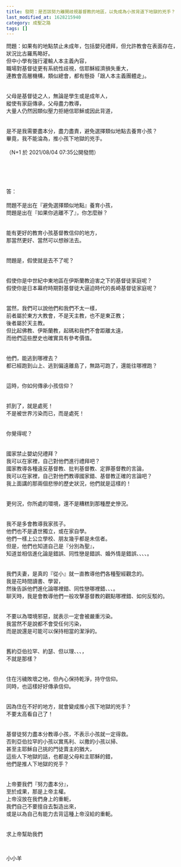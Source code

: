 ```yaml
---
title: 發問：是否該努力離開歧視基督教的地區，以免成為小孩背道下地獄的兇手？
last_modified_at: 1628215940
category: 成聖之路
tags: []
---
```


<div>
<div>問題：如果有的地點禁止未成年，包括嬰兒禮拜，但允許教會在表面存在，</div>

<div>狀況比古羅馬略好。</div>

<div>但中小學有強行灌輸人本主義內容，</div>

<div>職場對基督徒更有系統性歧視，信耶穌經濟損失重大，</div>

<div>連教會高層機構，類似總會，都有懸掛「跟人本主義團體走」。</div>

<div>&nbsp;</div>

<div>&nbsp;</div>

<div>父母是基督徒之人，無論是學生或是成年人，</div>

<div>縱使有家庭傳承，父母盡力教導，</div>

<div>大量人仍然因類似壓力拒絕信耶穌或因此背道，</div>

<div>&nbsp;</div>

<div>&nbsp;</div>

<div>是不是我需要盡本分，盡力盡責，避免選擇類似地點去養育小孩？</div>

<div>畢竟，我不能淪為，推小孩下地獄的兇手。</div>

<div>&nbsp;</div>

<div>（N+1 於 2021/08/04 07:35公開發問）</div>

<div>&nbsp;</div>

<div>&nbsp;</div>

<div>&nbsp;</div>

<div>&nbsp;</div>

<div>&nbsp;</div>

<div>答：</div>

<div>&nbsp;</div>

<div>問題不是出在『避免選擇類似地點』養育小孩，</div>

<div>問題是出在『如果你逃離不了』，你怎麼辦？</div>

<div>&nbsp;</div>

<div>&nbsp;</div>

<div>能有更好的教育小孩基督教信仰的地方，</div>

<div>那當然更好、當然可以想辦法去。</div>

<div>&nbsp;</div>

<div>&nbsp;</div>

<div>問題是，假使就是去不了呢？</div>

<div>&nbsp;</div>

<div>&nbsp;</div>

<div>假使你是中世紀中東地區在伊斯蘭教迫害之下的基督徒家庭呢？</div>

<div>假使你是日本幕府時期對基督徒大逼迫時代的長崎基督徒家庭呢？</div>

<div>&nbsp;</div>

<div>&nbsp;</div>

<div>當然，我們可以說他們和我們不太一樣，</div>

<div>前者屬於東方大教會，不是天主教，也不是東正教；</div>

<div>後者屬於天主教。</div>

<div>但比起佛教、伊斯蘭教，起碼和我們不會距離太遠，</div>

<div>而他們這些歷史也確實具有參考價值。</div>

<div>&nbsp;</div>

<div>&nbsp;</div>

<div>他們，能逃到哪裡去？</div>

<div>都已經跑到山上、逃到偏遠離島了，無路可跑了，還能往哪裡跑？</div>

<div>&nbsp;</div>

<div>&nbsp;</div>

<div>這時，你如何傳承小孩信仰？</div>

<div>&nbsp;</div>

<div>&nbsp;</div>

<div>抓到了，就是處死！</div>

<div>不是被世界污染而已，而是處死！</div>

<div>&nbsp;</div>

<div>&nbsp;</div>

<div>你覺得呢？</div>

<div>&nbsp;</div>

<div>&nbsp;</div>

<div>國家禁止嬰幼兒禮拜？</div>

<div>我可以在家裡，自己對他們進行禮拜吧？</div>

<div>國家教導各種違反基督教、批判基督教、定罪基督教的言論，</div>

<div>我可以在家裡，自己對他們教導國家錯、基督教正確的言論吧？</div>

<div>我上面講的那兩個悲慘的歷史狀況，他們就是這樣的！</div>

<div>&nbsp;</div>

<div>&nbsp;</div>

<div>更何況，你所處的環境，還不是糟糕到那種歷史慘況。</div>

<div>&nbsp;</div>

<div>&nbsp;</div>

<div>我不是多會教導我家孩子。</div>

<div>他們也不是遺世獨立，或在家自學。</div>

<div>他們一樣上公立學校、朋友幾乎都是未信者。</div>

<div>但是，他們也知道自己是『分別為聖』，</div>

<div>知道並相信進化論是錯誤、同性戀是錯誤、婚外情是錯誤、、、、。</div>

<div>&nbsp;</div>

<div>&nbsp;</div>

<div>我們夫妻，是真的『從小』就一直教導他們各種聖經觀念的。</div>

<div>我是花時間讀書、學習，</div>

<div>然後告訴他們進化論哪裡錯、同性戀哪裡錯、、、。</div>

<div>聊天時，我是會教導他們一般攻擊基督教的觀點哪裡錯、如何反駁的。</div>

<div>&nbsp;</div>

<div>&nbsp;</div>

<div>不要以為環境邪惡，就表示一定會被嚴重污染。</div>

<div>我當然不是說都不會受任何污染，</div>

<div>而是說還是可能可以保持相當的潔淨的。</div>

<div>&nbsp;</div>

<div>&nbsp;</div>

<div>舊約亞伯拉罕、約瑟、但以理、、、，</div>

<div>不就是那樣？</div>

<div>&nbsp;</div>

<div>&nbsp;</div>

<div>住在污穢敗壞之地，但內心保持乾淨，持守信仰。</div>

<div>同時，也這樣好好傳承信仰。</div>

<div>&nbsp;</div>

<div>&nbsp;</div>

<div>因為住在不好的地方，就會變成推小孩下地獄的兇手？</div>

<div>不要太高看自己了！</div>

<div>&nbsp;</div>

<div>&nbsp;</div>

<div>基督徒努力盡本分教導小孩，不表示小孩就一定得救。</div>

<div>否則亞伯拉罕的小孩以實馬利、以撒的小孩以掃、</div>

<div>甚至主耶穌自己挑的門徒賣主的猶大，</div>

<div>這些人下地獄的話，也都是父母和主耶穌的錯，</div>

<div>他們是推人下地獄的兇手？</div>

<div>&nbsp;</div>

<div>&nbsp;</div>

<div>上帝要我們『努力盡本分』，</div>

<div>至於成果，那是上帝主權。</div>

<div>上帝沒放在我們身上的重軛，</div>

<div>我們自己不要擅自去製造出來，</div>

<div>或是以為自己有能力去背這種上帝沒給的重軛。</div>

<div>&nbsp;</div>

<div>&nbsp;</div>

<div>求上帝幫助我們</div>
</div>

<p>&nbsp;</p>

<p>小小羊</p>

<p>&nbsp;</p>

